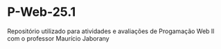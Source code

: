 # P-Web-25.1
Repositório utilizado para atividades e avaliações de Progamação Web ll com o professor Maurício Jaborany
